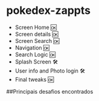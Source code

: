 # pokedex-zappts

- Screen Home 🆗
- Screen details 🆗
- Screen Search 🆗
- Navigation 🆗
- Search Logic 🆗
- Splash Screen 🛠️
- User info and Photo login 🛠️
- Final tweaks 🆗

##Principais desafios encontrados




